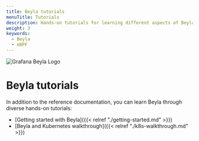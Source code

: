 ```yaml
---
title: Beyla tutorials
menuTitle: Tutorials
description: Hands-on tutorials for learning different aspects of Beyla
weight: 3
keywords:
  - Beyla
  - eBPF
---
```


![Grafana Beyla Logo](https://grafana.com/media/docs/grafana-cloud/beyla/beyla-logo-2.png)

# Beyla tutorials

In addition to the reference documentation, you can learn Beyla through
diverse hands-on tutorials:

* [Getting started with Beyla]({{< relref "./getting-started.md" >}})
* [Beyla and Kubernetes walkthrough]({{< relref "./k8s-walkthrough.md" >}})
